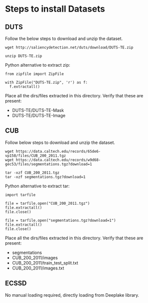 # Steps to install Datasets

## DUTS

Follow the below steps to download and unzip the dataset. 
```
wget http://saliencydetection.net/duts/download/DUTS-TE.zip

unzip DUTS-TE.zip
```

Python alternative to extract zip: 
```
from zipfile import ZipFile

with ZipFile("DUTS-TE.zip", 'r') as f:
  f.extractall()
```

Place all the dirs/files extracted in this directory. Verify that these are present:
- DUTS-TE/DUTS-TE-Mask
- DUTS-TE/DUTS-TE-Image

## CUB

Follow below steps to download and unzip the dataset.
```
wget https://data.caltech.edu/records/65de6-vp158/files/CUB_200_2011.tgz
wget https://data.caltech.edu/records/w9d68-gec53/files/segmentations.tgz?download=1

tar -xzf CUB_200_2011.tgz
tar -xzf segmentations.tgz?download=1
```

Python alternative to extract tar:
```
import tarfile

file = tarfile.open("CUB_200_2011.tgz")
file.extractall()
file.close()

file = tarfile.open("segmentations.tgz?download=1")
file.extractall()
file.close()
```

Place all the dirs/files extracted in this directory. Verify that these are present:
- segmentations
- CUB_200_2011/images
- CUB_200_2011/train_test_split.txt
- CUB_200_2011/images.txt

## ECSSD

No manual loading required, directly loading from Deeplake library.
